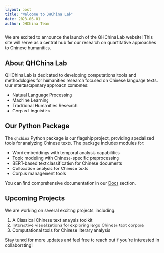 ```yaml
---
layout: post
title: "Welcome to QHChina Lab"
date: 2023-06-01
author: QHChina Team
---
```


We are excited to announce the launch of the QHChina Lab website! This site will serve as a central hub for our research on quantitative approaches to Chinese humanities.

## About QHChina Lab

QHChina Lab is dedicated to developing computational tools and methodologies for humanities research focused on Chinese language texts. Our interdisciplinary approach combines:

- Natural Language Processing
- Machine Learning
- Traditional Humanities Research
- Corpus Linguistics

## Our Python Package

The `qhchina` Python package is our flagship project, providing specialized tools for analyzing Chinese texts. The package includes modules for:

- Word embeddings with temporal analysis capabilities
- Topic modeling with Chinese-specific preprocessing
- BERT-based text classification for Chinese documents
- Collocation analysis for Chinese texts
- Corpus management tools

You can find comprehensive documentation in our [Docs](/docs/) section.

## Upcoming Projects

We are working on several exciting projects, including:

1. A Classical Chinese text analysis toolkit
2. Interactive visualizations for exploring large Chinese text corpora
3. Computational tools for Chinese literary analysis

Stay tuned for more updates and feel free to reach out if you're interested in collaborating! 